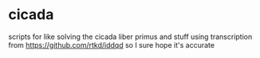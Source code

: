 # cicada
scripts for like solving the cicada liber primus and stuff
using transcription from https://github.com/rtkd/iddqd so I sure hope it's accurate
